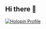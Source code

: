 ## Hi there 👋

<!--
**Naman-Vasudev/Naman-Vasudev** is a ✨ _special_ ✨ repository because its `README.md` (this file) appears on your GitHub profile.

Here are some ideas to get you started:

- 🔭 I’m currently working on ...
- 🌱 I’m currently learning ...
- 👯 I’m looking to collaborate on ...
- 🤔 I’m looking for help with ...
- 💬 Ask me about ...
- 📫 How to reach me: ...
- 😄 Pronouns: ...
- ⚡ Fun fact: ...
-->

[![Holopin Profile](https://holopin.io/api/user/board?user=namanvasudev)](https://holopin.io/@namanvasudev)

